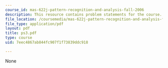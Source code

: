 ```yaml
---
course_id: mas-622j-pattern-recognition-and-analysis-fall-2006
description: This resource contains problem statements for the course.
file_location: /coursemedia/mas-622j-pattern-recognition-and-analysis-fall-2006/7eec4867ab844fc907f1f73839ddc918_ps3.pdf
file_type: application/pdf
layout: pdf
title: ps3.pdf
type: course
uid: 7eec4867ab844fc907f1f73839ddc918

---
```

None